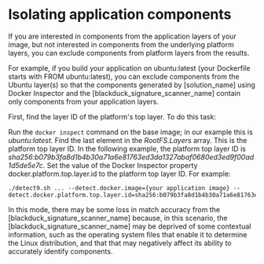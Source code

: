 # Isolating application components

If you are interested in components from the application layers of your image, but not interested in components from the underlying platform layers, you can exclude components from platform layers from the results.

For example, if you build your application on ubuntu:latest (your Dockerfile starts with FROM ubuntu:latest), you can exclude components from the Ubuntu layer(s) so that the components generated by [solution_name] using Docker Inspector and the [blackduck_signature_scanner_name] contain only components from your application layers.

First, find the layer ID of the platform's top layer. To do this task:

Run the `docker inspect` command on the base image; in our example this is *ubuntu:latest*.
Find the last element in the *RootFS.Layers* array. This is the platform top layer ID. In the following example, the platform top layer ID is
*sha256:b079b3fa8d1b4b30a71a6e81763ed3da1327abaf0680ed3ed9f00ad1d5de5e7c*.
Set the value of the Docker Inspector property docker.platform.top.layer.id to the platform top layer ID. For example:
````
./detect9.sh ... --detect.docker.image={your application image} --detect.docker.platform.top.layer.id=sha256:b079b3fa8d1b4b30a71a6e81763ed3da1327abaf0680ed3ed9f00ad1d5de5e7c
````
In this mode, there may be some loss in match accuracy from the [blackduck_signature_scanner_name] because, in this scenario, the [blackduck_signature_scanner_name] may be deprived of some contextual information, such as the operating system files that enable it to determine the Linux distribution, and that that may negatively affect its ability to accurately identify components.

